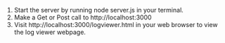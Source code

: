 


1. Start the server by running node server.js in your terminal.
2. Make a Get or Post call to http://localhost:3000
3. Visit http://localhost:3000/logviewer.html in your web browser to view the log viewer webpage.
